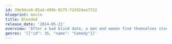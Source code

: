 ```yaml
---
id: 39e94ce8-85a4-499b-8275-f2d324ee7722
blueprint: movie
title: Blended
release_date: '2014-05-21'
overview: 'After a bad blind date, a man and woman find themselves stuck together at a resort for families, where their attractions grows as their respective kids benefit from the burgeoning relationship.'
genres: '[{"id": 35, "name": "Comedy"}]'
---
```

